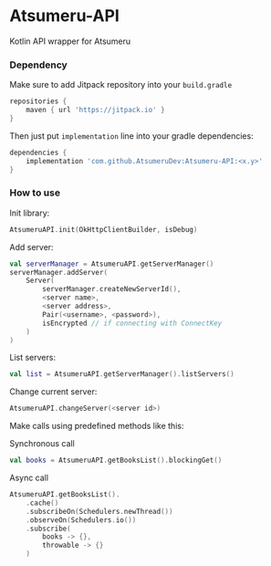 # Atsumeru-API

Kotlin API wrapper for Atsumeru

### Dependency

Make sure to add Jitpack repository into your `build.gradle`
```groovy
repositories {
    maven { url 'https://jitpack.io' }
}
```

Then just put `implementation` line into your gradle dependencies:
```groovy
dependencies {
    implementation 'com.github.AtsumeruDev:Atsumeru-API:<x.y>'
}
```

### How to use

Init library:
```kotlin
AtsumeruAPI.init(OkHttpClientBuilder, isDebug)
```

Add server:
```kotlin
val serverManager = AtsumeruAPI.getServerManager()
serverManager.addServer(
    Server(
        serverManager.createNewServerId(),
        <server name>,
        <server address>,
        Pair(<username>, <password>),
        isEncrypted // if connecting with ConnectKey
    )
)
```

List servers:
```kotlin
val list = AtsumeruAPI.getServerManager().listServers()
```

Change current server:
```kotlin
AtsumeruAPI.changeServer(<server id>)
```

Make calls using predefined methods like this:

Synchronous call
```kotlin
val books = AtsumeruAPI.getBooksList().blockingGet()
```

Async call
```kotlin
AtsumeruAPI.getBooksList().
    .cache()
    .subscribeOn(Schedulers.newThread())
    .observeOn(Schedulers.io())
    .subscribe(
        books -> {},
        throwable -> {}
    )
```
